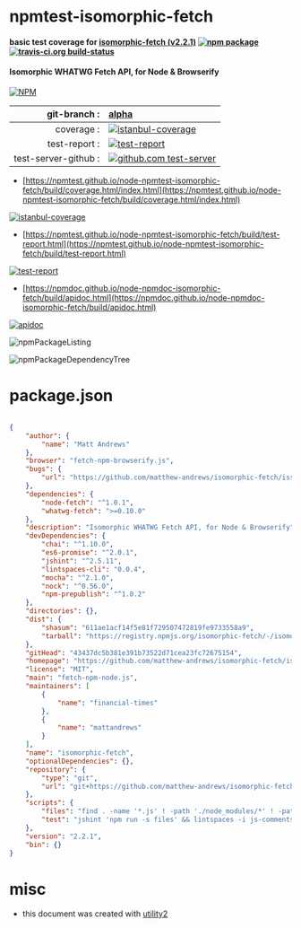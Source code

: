 # npmtest-isomorphic-fetch

#### basic test coverage for  [isomorphic-fetch (v2.2.1)](https://github.com/matthew-andrews/isomorphic-fetch/issues)  [![npm package](https://img.shields.io/npm/v/npmtest-isomorphic-fetch.svg?style=flat-square)](https://www.npmjs.org/package/npmtest-isomorphic-fetch) [![travis-ci.org build-status](https://api.travis-ci.org/npmtest/node-npmtest-isomorphic-fetch.svg)](https://travis-ci.org/npmtest/node-npmtest-isomorphic-fetch)

#### Isomorphic WHATWG Fetch API, for Node & Browserify

[![NPM](https://nodei.co/npm/isomorphic-fetch.png?downloads=true&downloadRank=true&stars=true)](https://www.npmjs.com/package/isomorphic-fetch)

| git-branch : | [alpha](https://github.com/npmtest/node-npmtest-isomorphic-fetch/tree/alpha)|
|--:|:--|
| coverage : | [![istanbul-coverage](https://npmtest.github.io/node-npmtest-isomorphic-fetch/build/coverage.badge.svg)](https://npmtest.github.io/node-npmtest-isomorphic-fetch/build/coverage.html/index.html)|
| test-report : | [![test-report](https://npmtest.github.io/node-npmtest-isomorphic-fetch/build/test-report.badge.svg)](https://npmtest.github.io/node-npmtest-isomorphic-fetch/build/test-report.html)|
| test-server-github : | [![github.com test-server](https://npmtest.github.io/node-npmtest-isomorphic-fetch/GitHub-Mark-32px.png)](https://npmtest.github.io/node-npmtest-isomorphic-fetch/build/app/index.html) | | build-artifacts : | [![build-artifacts](https://npmtest.github.io/node-npmtest-isomorphic-fetch/glyphicons_144_folder_open.png)](https://github.com/npmtest/node-npmtest-isomorphic-fetch/tree/gh-pages/build)|

- [https://npmtest.github.io/node-npmtest-isomorphic-fetch/build/coverage.html/index.html](https://npmtest.github.io/node-npmtest-isomorphic-fetch/build/coverage.html/index.html)

[![istanbul-coverage](https://npmtest.github.io/node-npmtest-isomorphic-fetch/build/screenCapture.buildCi.browser.%252Ftmp%252Fbuild%252Fcoverage.lib.html.png)](https://npmtest.github.io/node-npmtest-isomorphic-fetch/build/coverage.html/index.html)

- [https://npmtest.github.io/node-npmtest-isomorphic-fetch/build/test-report.html](https://npmtest.github.io/node-npmtest-isomorphic-fetch/build/test-report.html)

[![test-report](https://npmtest.github.io/node-npmtest-isomorphic-fetch/build/screenCapture.buildCi.browser.%252Ftmp%252Fbuild%252Ftest-report.html.png)](https://npmtest.github.io/node-npmtest-isomorphic-fetch/build/test-report.html)

- [https://npmdoc.github.io/node-npmdoc-isomorphic-fetch/build/apidoc.html](https://npmdoc.github.io/node-npmdoc-isomorphic-fetch/build/apidoc.html)

[![apidoc](https://npmdoc.github.io/node-npmdoc-isomorphic-fetch/build/screenCapture.buildCi.browser.%252Ftmp%252Fbuild%252Fapidoc.html.png)](https://npmdoc.github.io/node-npmdoc-isomorphic-fetch/build/apidoc.html)

![npmPackageListing](https://npmtest.github.io/node-npmtest-isomorphic-fetch/build/screenCapture.npmPackageListing.svg)

![npmPackageDependencyTree](https://npmtest.github.io/node-npmtest-isomorphic-fetch/build/screenCapture.npmPackageDependencyTree.svg)



# package.json

```json

{
    "author": {
        "name": "Matt Andrews"
    },
    "browser": "fetch-npm-browserify.js",
    "bugs": {
        "url": "https://github.com/matthew-andrews/isomorphic-fetch/issues"
    },
    "dependencies": {
        "node-fetch": "^1.0.1",
        "whatwg-fetch": ">=0.10.0"
    },
    "description": "Isomorphic WHATWG Fetch API, for Node & Browserify",
    "devDependencies": {
        "chai": "^1.10.0",
        "es6-promise": "^2.0.1",
        "jshint": "^2.5.11",
        "lintspaces-cli": "0.0.4",
        "mocha": "^2.1.0",
        "nock": "^0.56.0",
        "npm-prepublish": "^1.0.2"
    },
    "directories": {},
    "dist": {
        "shasum": "611ae1acf14f5e81f729507472819fe9733558a9",
        "tarball": "https://registry.npmjs.org/isomorphic-fetch/-/isomorphic-fetch-2.2.1.tgz"
    },
    "gitHead": "43437dc5b381e391b73522d71cea23fc72675154",
    "homepage": "https://github.com/matthew-andrews/isomorphic-fetch/issues",
    "license": "MIT",
    "main": "fetch-npm-node.js",
    "maintainers": [
        {
            "name": "financial-times"
        },
        {
            "name": "mattandrews"
        }
    ],
    "name": "isomorphic-fetch",
    "optionalDependencies": {},
    "repository": {
        "type": "git",
        "url": "git+https://github.com/matthew-andrews/isomorphic-fetch.git"
    },
    "scripts": {
        "files": "find . -name '*.js' ! -path './node_modules/*' ! -path './bower_components/*'",
        "test": "jshint 'npm run -s files' && lintspaces -i js-comments -e .editorconfig 'npm run -s files' && mocha"
    },
    "version": "2.2.1",
    "bin": {}
}
```



# misc
- this document was created with [utility2](https://github.com/kaizhu256/node-utility2)
